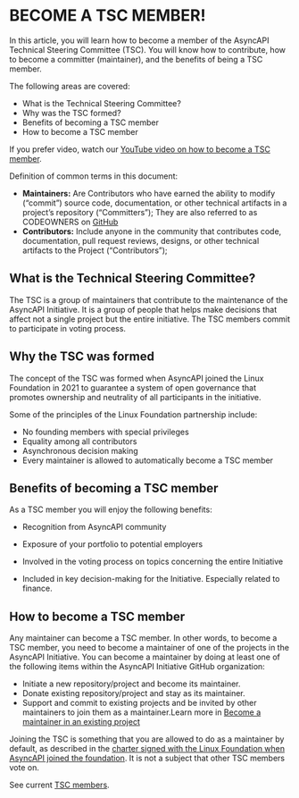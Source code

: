 # BECOME A  TSC MEMBER!

In this article, you will learn how to become a member of the AsyncAPI Technical Steering Committee (TSC). You will know how to contribute, how to become a committer (maintainer), and the benefits of being a TSC member.


The following areas are covered:
* What is the Technical Steering Committee?
* Why was the TSC formed?
* Benefits of becoming a TSC member
* How to become a TSC member

If you prefer video, watch our [YouTube video on how to become a TSC member](https://www.youtube.com/watch?v=uG_aLF9Z1F0).

Definition of common terms in this document:
* **Maintainers:** Are Contributors who have earned the ability to modify (“commit”) source code, documentation, or other technical artifacts in a project’s repository (“Committers”); They are also referred to as CODEOWNERS on [GitHub](https://docs.github.com/en/repositories/managing-your-repositorys-settings-and-features/customizing-your-repository/about-code-owners)
* **Contributors:** Include anyone in the community that contributes code, documentation, pull request reviews, designs, or other technical artifacts to the Project (“Contributors”);

## What is the Technical Steering Committee?
The TSC is a group of maintainers that contribute to the maintenance of the AsyncAPI Initiative. It is a group of people that helps make decisions that affect not a single project but the entire initiative. The TSC members commit to participate in voting process.

## Why the TSC was formed
The concept of the TSC was formed when AsyncAPI joined the Linux Foundation in 2021 to guarantee a system of open governance that promotes ownership and neutrality of all participants in the initiative.
 
Some of the principles of the Linux Foundation partnership include:

* No founding members with special privileges
* Equality among all contributors
* Asynchronous decision making 
* Every maintainer is allowed to automatically become a TSC member

## Benefits of becoming a TSC member

As a TSC member you will enjoy the following benefits: 
 
* Recognition from AsyncAPI community
* Exposure of your portfolio to potential employers

* Involved in the voting process on topics concerning the entire Initiative
* Included in key decision-making for the Initiative. Especially related to finance. 

## How to become a TSC member
Any maintainer can become a TSC member. In other words, to become a TSC member, you need to become a maintainer of one of the projects in the AsyncAPI Initiative. 
You can become a maintainer by doing at least one of the following items within the AsyncAPI Initiative GitHub organization:
* Initiate a new repository/project and become its maintainer.
* Donate existing repository/project and stay as its maintainer. 
* Support and commit to existing projects and be invited by other maintainers to join them as a maintainer.Learn more in [Become a maintainer in an existing project](https://github.com/asyncapi/community/pull/449/files#diff-2ac814c110d5ccfbf064b21de6aa22f6a5a63f00eaf1107282c2c13a4a9562df)

Joining the TSC is something that you are allowed to do as a maintainer by default, as described in the [charter signed with the Linux Foundation when AsyncAPI joined the foundation](https://github.com/asyncapi/community/blob/master/CHARTER.md). It is not a subject that other TSC members vote on. 

See current [TSC members](https://www.asyncapi.com/community/tsc).

